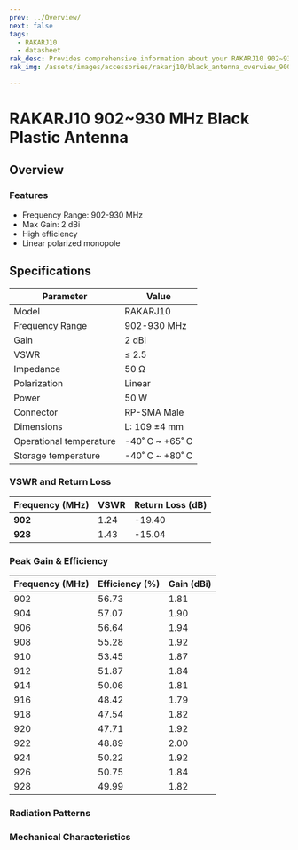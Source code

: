 ```yaml
---
prev: ../Overview/
next: false
tags:
  - RAKARJ10
  - datasheet
rak_desc: Provides comprehensive information about your RAKARJ10 902~930 MHz 2dBi Black Plastic Antenna to help you use it. This information includes technical specifications and characteristics.
rak_img: /assets/images/accessories/rakarj10/black_antenna_overview_900.png

---
```


# RAKARJ10 902~930 MHz Black Plastic Antenna

## Overview

<rk-img
  src="/assets/images/accessories/rakarj10/black_antenna_overview_900.png"
  width="20%"
  caption="RAKARJ10 Antenna Overview"
/>

### Features

- Frequency Range: 902-930&nbsp;MHz
- Max Gain: 2&nbsp;dBi
- High efficiency
- Linear polarized monopole

## Specifications

| Parameter               | Value                     |
| ----------------------- | ------------------------- |
| Model                   | RAKARJ10                  |
| Frequency Range         | 902-930&nbsp;MHz          |
| Gain                    | 2&nbsp;dBi                |
| VSWR                    | ≤ 2.5                     |
| Impedance               | 50&nbsp;Ω                 |
| Polarization            | Linear                    |
| Power                   | 50&nbsp;W                 |
| Connector               | RP-SMA Male               |
| Dimensions              | L: 109&nbsp;±4&nbsp;mm    |
| Operational temperature | -40˚&nbsp;C ~ +65˚&nbsp;C |
| Storage temperature     | -40˚&nbsp;C ~ +80˚&nbsp;C |

### VSWR and Return Loss

| Frequency (MHz) | VSWR | Return Loss (dB) |
| --------------- | ---- | ---------------- |
| **902**         | 1.24 | -19.40           |
| **928**         | 1.43 | -15.04           |

<rk-img
  src="/assets/images/accessories/rakarj10/black_antenna_vswr_900.png"
  width="70%"
  caption="VSWR Graph"
/>

### Peak Gain & Efficiency

| **Frequency (MHz)** | **Efficiency (%)** | **Gain (dBi)** |
| ------------------- | ------------------ | -------------- |
| 902                 | 56.73              | 1.81           |
| 904                 | 57.07              | 1.90           |
| 906                 | 56.64              | 1.94           |
| 908                 | 55.28              | 1.92           |
| 910                 | 53.45              | 1.87           |
| 912                 | 51.87              | 1.84           |
| 914                 | 50.06              | 1.81           |
| 916                 | 48.42              | 1.79           |
| 918                 | 47.54              | 1.82           |
| 920                 | 47.71              | 1.92           |
| 922                 | 48.89              | 2.00           |
| 924                 | 50.22              | 1.92           |
| 926                 | 50.75              | 1.84           |
| 928                 | 49.99              | 1.82           |

### Radiation Patterns

<rk-img
  src="/assets/images/accessories/rakarj10/black_antenna_radiation_pattern_900.png"
  width="70%"
  caption="Radiation Patterns"
/>

### Mechanical Characteristics

<rk-img
  src="/assets/images/accessories/rakarj10/black_antenna_mechanical_specification_900.png"
  width="70%"
  caption="Mechanical Specifications"
/>
